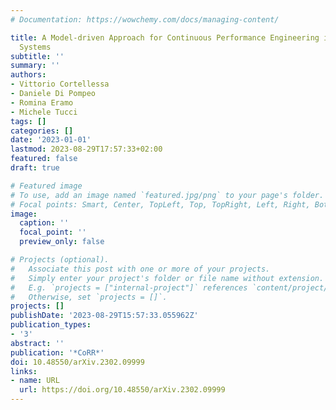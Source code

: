 ```yaml
---
# Documentation: https://wowchemy.com/docs/managing-content/

title: A Model-driven Approach for Continuous Performance Engineering in Microservice-based
  Systems
subtitle: ''
summary: ''
authors:
- Vittorio Cortellessa
- Daniele Di Pompeo
- Romina Eramo
- Michele Tucci
tags: []
categories: []
date: '2023-01-01'
lastmod: 2023-08-29T17:57:33+02:00
featured: false
draft: true

# Featured image
# To use, add an image named `featured.jpg/png` to your page's folder.
# Focal points: Smart, Center, TopLeft, Top, TopRight, Left, Right, BottomLeft, Bottom, BottomRight.
image:
  caption: ''
  focal_point: ''
  preview_only: false

# Projects (optional).
#   Associate this post with one or more of your projects.
#   Simply enter your project's folder or file name without extension.
#   E.g. `projects = ["internal-project"]` references `content/project/deep-learning/index.md`.
#   Otherwise, set `projects = []`.
projects: []
publishDate: '2023-08-29T15:57:33.055962Z'
publication_types:
- '3'
abstract: ''
publication: '*CoRR*'
doi: 10.48550/arXiv.2302.09999
links:
- name: URL
  url: https://doi.org/10.48550/arXiv.2302.09999
---
```

